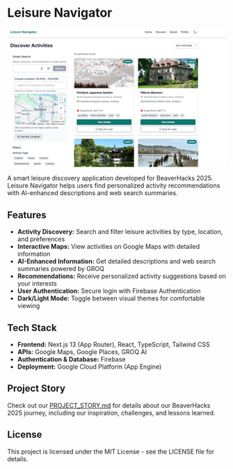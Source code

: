 # Leisure Navigator

![Leisure Navigator Logo](public/LeisureNavigator.jpg)

A smart leisure discovery application developed for BeaverHacks 2025. Leisure Navigator helps users find personalized activity recommendations with AI-enhanced descriptions and web search summaries.

## Features

- **Activity Discovery:** Search and filter leisure activities by type, location, and preferences
- **Interactive Maps:** View activities on Google Maps with detailed information
- **AI-Enhanced Information:** Get detailed descriptions and web search summaries powered by GROQ
- **Recommendations:** Receive personalized activity suggestions based on your interests
- **User Authentication:** Secure login with Firebase Authentication
- **Dark/Light Mode:** Toggle between visual themes for comfortable viewing

## Tech Stack

- **Frontend:** Next.js 13 (App Router), React, TypeScript, Tailwind CSS
- **APIs:** Google Maps, Google Places, GROQ AI
- **Authentication & Database:** Firebase
- **Deployment:** Google Cloud Platform (App Engine)



## Project Story

Check out our [PROJECT_STORY.md](PROJECT_STORY.md) for details about our BeaverHacks 2025 journey, including our inspiration, challenges, and lessons learned.

## License

This project is licensed under the MIT License - see the LICENSE file for details.
